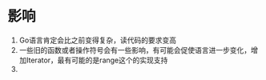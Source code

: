 # 影响

1. Go语言肯定会比之前变得复杂，读代码的要求变高
2. 一些旧的函数或者操作符号会有一些影响，有可能会促使语言进一步变化，增加Iterator，最有可能的是range这个的实现支持
3.